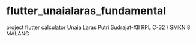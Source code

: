 # flutter_unaialaras_fundamental
project flutter calculator Unaia Laras Putri Sudrajat-XII RPL C-32 / SMKN 8 MALANG
